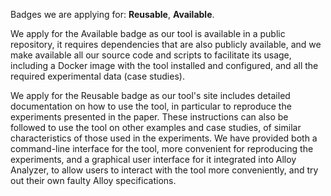 Badges we are applying for: **Reusable**, **Available**. 

We apply for the Available badge as our tool is available in a public repository, it requires dependencies that are also publicly available, and we make available all our source code and scripts to facilitate its usage, including a Docker image with the tool installed and configured, and all the required experimental data (case studies). 

We apply for the Reusable badge as our tool's site includes detailed documentation on how to use the tool, in particular to reproduce the experiments presented in the paper. These instructions can also be followed to use the tool on other examples and case studies, of similar characteristics of those used in the experiments. We have provided both a command-line interface for the tool, more convenient for reproducing the experiments, and a graphical user interface for it integrated into Alloy Analyzer, to allow users to interact with the tool more conveniently, and try out their own faulty Alloy specifications.




